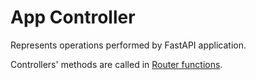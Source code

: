 # App Controller
Represents operations performed by FastAPI application. 

Controllers' methods are called in [Router functions](/app/src/Router/).